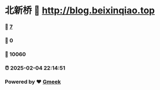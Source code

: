 # 北新桥 :link: http://blog.beixinqiao.top 
### :page_facing_up: [7](http://blog.beixinqiao.top/tag.html) 
### :speech_balloon: 0 
### :hibiscus: 10060 
### :alarm_clock: 2025-02-04 22:14:51 
### Powered by :heart: [Gmeek](https://github.com/Meekdai/Gmeek)
